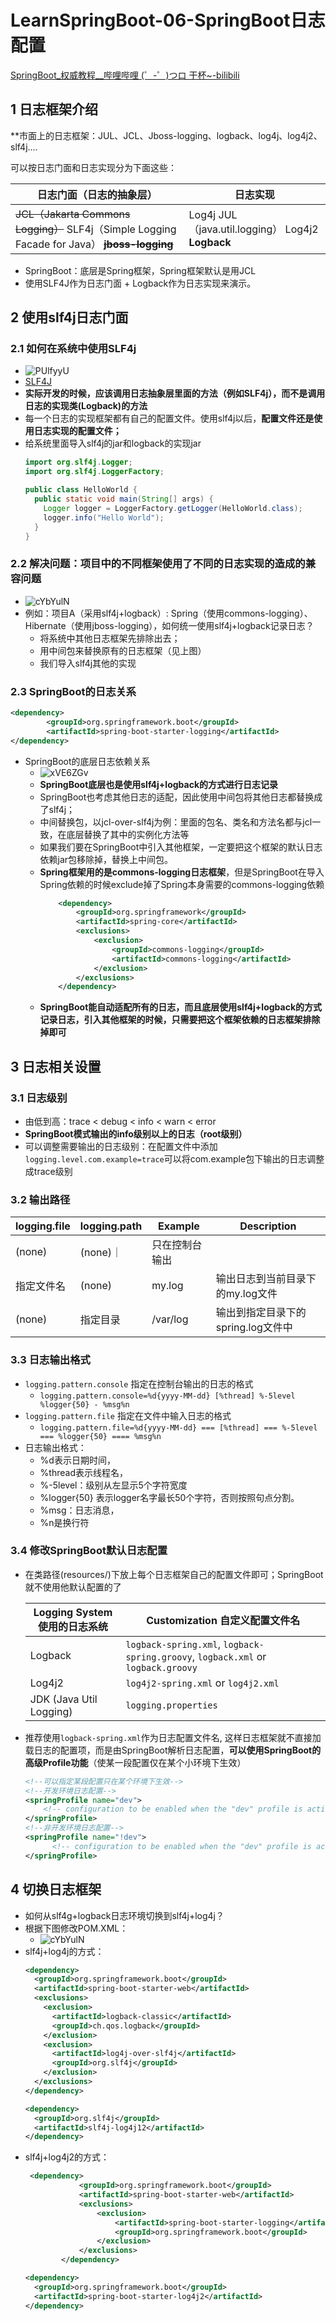 #  LearnSpringBoot-06-SpringBoot日志配置

[SpringBoot_权威教程__哔哩哔哩 (゜-゜)つロ 干杯~-bilibili](https://www.bilibili.com/video/BV1Et411Y7tQ?p=4)

## 1 日志框架介绍
**市面上的日志框架：JUL、JCL、Jboss-logging、logback、log4j、log4j2、slf4j....

可以按日志门面和日志实现分为下面这些：

| 日志门面（日志的抽象层）       | 日志实现    |           
| --------------------- | ---------------- |
|  ~~JCL（Jakarta  Commons Logging）~~     SLF4j（Simple  Logging Facade for Java）    **~~jboss-logging~~**  | Log4j  JUL（java.util.logging）  Log4j2  **Logback** |


- SpringBoot：底层是Spring框架，Spring框架默认是用JCL
- 使用SLF4J作为日志门面 + Logback作为日志实现来演示。

## 2 使用slf4j日志门面
### 2.1 如何在系统中使用SLF4j
- ![PUlfyyU](https://i.imgur.com/PUlfyyU.png)
- [SLF4J](http://www.slf4j.org/)
- **实际开发的时候，应该调用日志抽象层里面的方法（例如SLF4j），而不是调用日志的实现类(Logback)的方法**
- 每一个日志的实现框架都有自己的配置文件。使用slf4j以后，**配置文件还是使用日志实现的配置文件；**
- 给系统里面导入slf4j的jar和logback的实现jar
    ```java
    import org.slf4j.Logger;
    import org.slf4j.LoggerFactory;
    
    public class HelloWorld {
      public static void main(String[] args) {
        Logger logger = LoggerFactory.getLogger(HelloWorld.class);
        logger.info("Hello World");
      }
    }
    ```
### 2.2 解决问题：项目中的不同框架使用了不同的日志实现的造成的兼容问题
- ![cYbYulN](https://i.imgur.com/cYbYulN.png)
- 例如：项目A（采用slf4j+logback）: Spring（使用commons-logging）、Hibernate（使用jboss-logging），如何统一使用slf4j+logback记录日志？
    - 将系统中其他日志框架先排除出去；
    - 用中间包来替换原有的日志框架（见上图）
    - 我们导入slf4j其他的实现


### 2.3 SpringBoot的日志关系
```xml
<dependency>
        <groupId>org.springframework.boot</groupId>
        <artifactId>spring-boot-starter-logging</artifactId>
</dependency>
```
- SpringBoot的底层日志依赖关系
    - ![xVE6ZGv](https://i.imgur.com/xVE6ZGv.png)
    - **SpringBoot底层也是使用slf4j+logback的方式进行日志记录**
    - SpringBoot也考虑其他日志的适配，因此使用中间包将其他日志都替换成了slf4j；
    - 中间替换包，以jcl-over-slf4j为例：里面的包名、类名和方法名都与jcl一致，在底层替换了其中的实例化方法等
    - 如果我们要在SpringBoot中引入其他框架，一定要把这个框架的默认日志依赖jar包移除掉，替换上中间包。
    - **Spring框架用的是commons-logging日志框架**，但是SpringBoot在导入Spring依赖的时候exclude掉了Spring本身需要的commons-logging依赖
        ```xml
            <dependency>
                <groupId>org.springframework</groupId>
                <artifactId>spring-core</artifactId>
                <exclusions>
                    <exclusion>
                        <groupId>commons-logging</groupId>
                        <artifactId>commons-logging</artifactId>
                    </exclusion>
                </exclusions>
            </dependency>
        ```
    - **SpringBoot能自动适配所有的日志，而且底层使用slf4j+logback的方式记录日志，引入其他框架的时候，只需要把这个框架依赖的日志框架排除掉即可**


## 3 日志相关设置
### 3.1 日志级别
- 由低到高：trace < debug < info < warn < error
- **SpringBoot模式输出的info级别以上的日志（root级别）**
- 可以调整需要输出的日志级别：在配置文件中添加`logging.level.com.example=trace`可以将com.example包下输出的日志调整成trace级别
### 3.2 输出路径

|**logging.file** |**logging.path** |**Example** | **Description**|
|------|------|------|-------|
|(none) |(none)｜  | 只在控制台输出|
|指定文件名 | (none)| my.log | 输出日志到当前目录下的my.log文件 |
|(none) | 指定目录 | /var/log  | 输出到指定目录下的spring.log文件中 |



### 3.3 日志输出格式
- `logging.pattern.console` 指定在控制台输出的日志的格式
    - `logging.pattern.console=%d{yyyy-MM-dd} [%thread] %-5level %logger{50} - %msg%n`
- `logging.pattern.file` 指定在文件中输入日志的格式
    - `logging.pattern.file=%d{yyyy-MM-dd} === [%thread] === %-5level === %logger{50} ==== %msg%n`
- 日志输出格式：
    - %d表示日期时间，
    - %thread表示线程名，
    - %-5level：级别从左显示5个字符宽度
    - %logger{50} 表示logger名字最长50个字符，否则按照句点分割。 
    - %msg：日志消息，
    - %n是换行符

### 3.4 修改SpringBoot默认日志配置
- 在类路径(resources/)下放上每个日志框架自己的配置文件即可；SpringBoot就不使用他默认配置的了
 
    | Logging System 使用的日志系统         | Customization 自定义配置文件名                                                |
    | ----------------------- | ------------------------------------------------------------ |
    | Logback                 | `logback-spring.xml`, `logback-spring.groovy`, `logback.xml` or `logback.groovy` |
    | Log4j2                  | `log4j2-spring.xml` or `log4j2.xml`                          |
    | JDK (Java Util Logging) | `logging.properties`                              |

- 推荐使用`logback-spring.xml`作为日志配置文件名, 这样日志框架就不直接加载日志的配置项，而是由SpringBoot解析日志配置，**可以使用SpringBoot的高级Profile功能**（使某一段配置仅在某个小环境下生效）
    ```xml
    <!--可以指定某段配置只在某个环境下生效-->
    <!--开发环境日志配置-->
    <springProfile name="dev">
        <!-- configuration to be enabled when the "dev" profile is active -->
    </springProfile>
    <!--非开发环境日志配置-->
    <springProfile name="!dev">
          <!-- configuration to be enabled when the "dev" profile is active -->
    </springProfile>
    ```

## 4 切换日志框架
- 如何从slf4g+logback日志环境切换到slf4j+log4j？
- 根据下图修改POM.XML：
    - ![cYbYulN](https://i.imgur.com/cYbYulN.png)
- slf4j+log4j的方式：   
    ```xml
    <dependency>
      <groupId>org.springframework.boot</groupId>
      <artifactId>spring-boot-starter-web</artifactId>
      <exclusions>
        <exclusion>
          <artifactId>logback-classic</artifactId>
          <groupId>ch.qos.logback</groupId>
        </exclusion>
        <exclusion>
          <artifactId>log4j-over-slf4j</artifactId>
          <groupId>org.slf4j</groupId>
        </exclusion>
      </exclusions>
    </dependency>
    
    <dependency>
      <groupId>org.slf4j</groupId>
      <artifactId>slf4j-log4j12</artifactId>
    </dependency>
    ```
- slf4j+log4j2的方式：
    ```xml
     <dependency>
                <groupId>org.springframework.boot</groupId>
                <artifactId>spring-boot-starter-web</artifactId>
                <exclusions>
                    <exclusion>
                        <artifactId>spring-boot-starter-logging</artifactId>
                        <groupId>org.springframework.boot</groupId>
                    </exclusion>
                </exclusions>
            </dependency>
    
    <dependency>
      <groupId>org.springframework.boot</groupId>
      <artifactId>spring-boot-starter-log4j2</artifactId>
    </dependency>
    ```





















